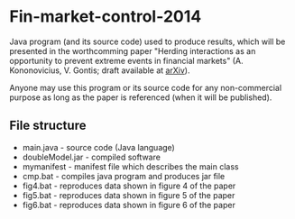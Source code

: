 Fin-market-control-2014
=======================

Java program (and its source code) used to produce results, which will be presented in the worthcomming paper "Herding interactions as an opportunity to prevent extreme events in financial markets" (A. Kononovicius, V. Gontis; draft available at [arXiv](http://arxiv.org/abs/1409.8024)).

Anyone may use this program or its source code for any non-commercial purpose as long as the paper is referenced (when it will be published).

File structure
--------------

* main.java - source code (Java language)
* doubleModel.jar - compiled software
* mymanifest - manifest file which describes the main class
* cmp.bat - compiles java program and produces jar file
* fig4.bat - reproduces data shown in figure 4 of the paper
* fig5.bat - reproduces data shown in figure 5 of the paper
* fig6.bat - reproduces data shown in figure 6 of the paper
